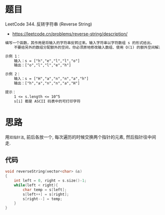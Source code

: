 # 题目

LeetCode 344. 反转字符串 (Reverse String)
- https://leetcode.cn/problems/reverse-string/description/

```txt
编写一个函数，其作用是将输入的字符串反转过来。输入字符串以字符数组 s 的形式给出。
    不要给另外的数组分配额外的空间，你必须原地修改输入数组、使用 O(1) 的额外空间解决这一问题。

示例 1：
    输入：s = ["h","e","l","l","o"]
    输出：["o","l","l","e","h"]

示例 2：
    输入：s = ["H","a","n","n","a","h"]
    输出：["h","a","n","n","a","H"]

提示：
    1 <= s.length <= 10^5
    s[i] 都是 ASCII 码表中的可打印字符
```

# 思路
用`双指针法`, 前后各放一个, 每次遍历的时候交换两个指针的元素, 然后指针往中间走.

## 代码
```cpp 
void reverseString(vector<char> &s)
{
    int left = 0, right = s.size()-1;
    while(left < right){
        char temp = s[left];
        s[left++] = s[right];
        s[right--] = temp;
    }
}
```
